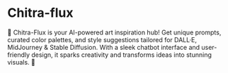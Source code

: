 # Chitra-flux
🎨 Chitra-Flux is your AI-powered art inspiration hub! Get unique prompts, curated color palettes, and style suggestions tailored for DALL·E, MidJourney &amp; Stable Diffusion. With a sleek chatbot interface and user-friendly design, it sparks creativity and transforms ideas into stunning visuals. 🚀
